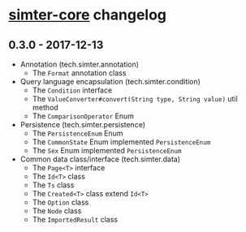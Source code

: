 # [simter-core](https://github.com/simter/simter-core) changelog

## 0.3.0 - 2017-12-13
- Annotation (tech.simter.annotation)
    - The `Format` annotation class
- Query language encapsulation (tech.simter.condition)
    - The `Condition` interface
    - The `ValueConverter#convert(String type, String value)` util method
    - The `ComparisonOperator` Enum
- Persistence (tech.simter.persistence)
    - The `PersistenceEnum` Enum
    - The `CommonState` Enum implemented `PersistenceEnum`
    - The `Sex` Enum implemented `PersistenceEnum`
- Common data class/interface (tech.simter.data)
    - The `Page<T>` interface
    - The `Id<T>` class
    - The `Ts` class
    - The `Created<T>` class extend `Id<T>`
    - The `Option` class
    - The `Node` class
    - The `ImportedResult` class